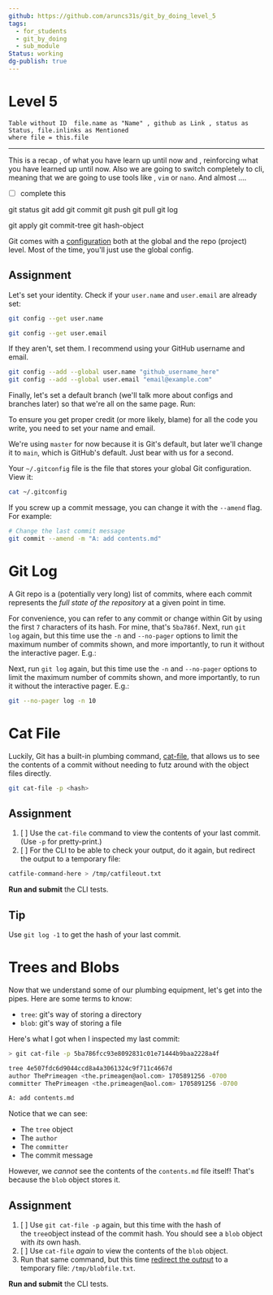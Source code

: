 ```yaml
---
github: https://github.com/aruncs31s/git_by_doing_level_5
tags:
  - for_students
  - git_by_doing
  - sub_module
Status: working
dg-publish: true
---
```

# Level 5 
```dataview
Table without ID  file.name as "Name" , github as Link , status as Status, file.inlinks as Mentioned
where file = this.file
```
---
This is a recap , of what you have learn up until now and , reinforcing what you have learned up until now. 
Also we are going to switch completely to cli, meaning that we are going to use tools like , `vim` or `nano`. And almost ....
- [ ] complete this 




git status
git add
git commit
git push
git pull
git log


git apply
git commit-tree
git hash-object


Git comes with a [configuration](https://git-scm.com/docs/git-config) both at the global and the repo (project) level. Most of the time, you'll just use the global config.

## Assignment

Let's set your identity. Check if your `user.name` and `user.email` are already set:

```bash
git config --get user.name
```

```bash
git config --get user.email
```

If they aren't, set them. I recommend using your GitHub username and email.

```bash
git config --add --global user.name "github_username_here"
git config --add --global user.email "email@example.com"
```

Finally, let's set a default branch (we'll talk more about configs and branches later) so that we're all on the same page. Run:

To ensure you get proper credit (or more likely, blame) for all the code you write, you need to set your name and email.

We're using `master` for now because it is Git's default, but later we'll change it to `main`, which is GitHub's default. Just bear with us for a second.

Your `~/.gitconfig` file is the file that stores your global Git configuration. View it:

```bash
cat ~/.gitconfig
```

If you screw up a commit message, you can change it with the `--amend` flag. For example:

```bash
# Change the last commit message
git commit --amend -m "A: add contents.md"
```


# Git Log

A Git repo is a (potentially very long) list of commits, where each commit represents the _full state of the repository_ at a given point in time.

For convenience, you can refer to any commit or change within Git by using the first `7` characters of its hash. For mine, that's `5ba786f`.
Next, run `git log` again, but this time use the `-n` and `--no-pager` options to limit the maximum number of commits shown, and more importantly, to run it without the interactive pager. E.g.:

Next, run `git log` again, but this time use the `-n` and `--no-pager` options to limit the maximum number of commits shown, and more importantly, to run it without the interactive pager. E.g.:

```bash
git --no-pager log -n 10
```


# Cat File

Luckily, Git has a built-in plumbing command, [cat-file](https://git-scm.com/docs/git-cat-file), that allows us to see the contents of a commit without needing to futz around with the object files directly.

```bash
git cat-file -p <hash>
```

## Assignment

1. [ ] Use the `cat-file` command to view the contents of your last commit. (Use `-p` for pretty-print.)
2. [ ] For the CLI to be able to check your output, do it again, but redirect the output to a temporary file:

```bash
catfile-command-here > /tmp/catfileout.txt
```

**Run and submit** the CLI tests.

## Tip

Use `git log -1` to get the hash of your last commit.


# Trees and Blobs

Now that we understand some of our plumbing equipment, let's get into the pipes. Here are some terms to know:

- `tree`: git's way of storing a directory
- `blob`: git's way of storing a file

Here's what I got when I inspected my last commit:

```bash
> git cat-file -p 5ba786fcc93e8092831c01e71444b9baa2228a4f

tree 4e507fdc6d9044ccd8a4a3061324c9f711c4667d
author ThePrimeagen <the.primeagen@aol.com> 1705891256 -0700
committer ThePrimeagen <the.primeagen@aol.com> 1705891256 -0700

A: add contents.md
```

Notice that we can see:

- The `tree` object
- The `author`
- The `committer`
- The commit message

However, we _cannot_ see the contents of the `contents.md` file itself! That's because the `blob` object stores it.

## Assignment

1. [ ] Use `git cat-file -p` again, but this time with the hash of the `tree`object instead of the commit hash. You should see a `blob` object with _its_ own hash.
2. [ ] Use `cat-file` _again_ to view the contents of the `blob` object.
3. Run that same command, but this time [redirect the output](https://tldp.org/LDP/intro-linux/html/sect_05_01.html) to a temporary file: `/tmp/blobfile.txt`.

**Run and submit** the CLI tests.

